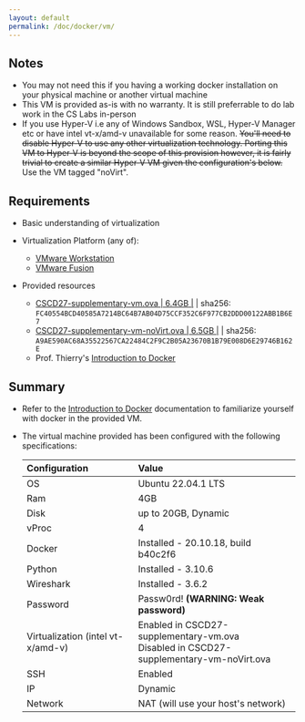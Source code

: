 ```yaml
---
layout: default
permalink: /doc/docker/vm/
---
```


## Notes ##
- You may not need this if you having a working docker installation on your physical machine or another virtual machine
- This VM is provided as-is with no warranty. It is still preferrable to do lab work in the CS Labs in-person
- If you use Hyper-V i.e any of Windows Sandbox, WSL, Hyper-V Manager etc or have intel vt-x/amd-v unavailable for some reason. ~~You'll need to disable Hyper-V to use any other virtualization technology. Porting this VM to Hyper-V is beyond the scope of this provision however, it is fairly trivial to create a similar Hyper-V VM given the configuration's below.~~ Use the VM tagged "noVirt".

## Requirements ##
- Basic understanding of virtualization
- Virtualization Platform (any of):
    - [VMware Workstation](https://customerconnect.vmware.com/en/downloads/info/slug/desktop_end_user_computing/vmware_workstation_player/16_0)
    - [VMware Fusion](https://customerconnect.vmware.com/evalcenter?p=fusion-player-personal)

- Provided resources

    - [CSCD27-supplementary-vm.ova \| 6.4GB \|](https://utoronto-my.sharepoint.com/:u:/g/personal/kc_udonsi_mail_utoronto_ca/ETgmPgVr_-tJq9lipPYF7pUBZnrknOQH_-vtmG2K9m6pPg?e=hYNhFP) | sha256: `FC40554BCD40585A7214BC64B7AB04D75CCF352C6F977CB2DDD00122ABB1B6E7`
    - [CSCD27-supplementary-vm-noVirt.ova \| 6.5GB \|](https://utoronto-my.sharepoint.com/:u:/g/personal/kc_udonsi_mail_utoronto_ca/EeWul2UkjjxFmycAob1rlb0BjEsRhope2pwNLiVSoAsiFQ?e=TGf1Gi) | sha256: `A9AE590AC68A35522567CA22484C2F9C2B05A23670B1B79E008D6E29746B162E`
    - Prof. Thierry's [Introduction to Docker](https://glitchnsec.github.io/CSCD27H3F22/doc/docker/)

## Summary ##
- Refer to the [Introduction to Docker](https://glitchnsec.github.io/CSCD27H3F22/doc/docker/) documentation to familiarize yourself with docker in the provided VM.

- The virtual machine provided has been configured with the following specifications:

    | Configuration | Value |
    |:----|:----|
    | OS | Ubuntu 22.04.1 LTS|
    | Ram | 4GB |
    | Disk | up to 20GB, Dynamic |
    | vProc | 4 |
    | Docker | Installed - 20.10.18, build b40c2f6|
    | Python | Installed - 3.10.6|
    | Wireshark | Installed - 3.6.2|
    | Password | Passw0rd! **(WARNING: Weak password)**|
    | Virtualization (intel vt-x/amd-v) | Enabled in CSCD27-supplementary-vm.ova<br>Disabled in CSCD27-supplementary-vm-noVirt.ova |
    | SSH | Enabled |
    | IP | Dynamic |
    | Network | NAT (will use your host's network)|
